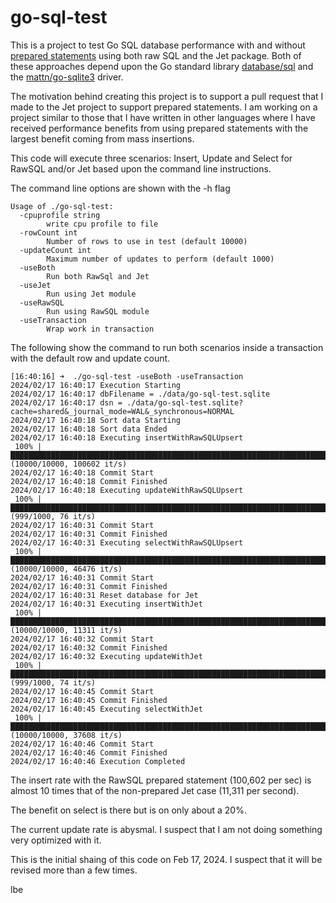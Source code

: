 # go-sql-test
This is a project to test Go SQL database performance with and without 
[prepared statements](https://go.dev/doc/database/prepared-statements)
using both raw SQL and the Jet package.  Both of these approaches depend upon the Go standard
library [database/sql](https://pkg.go.dev/database/sql) and the 
[mattn/go-sqlite3](https://pkg.go.dev/github.com/mattn/go-sqlite3) driver.

The motivation behind creating this project is to support a pull request that I made to the 
Jet project to support prepared statements.  I am working on a project similar to those that
I have written in other languages where I have received performance benefits from using prepared 
statements with the largest benefit coming from mass insertions.

This code will execute three scenarios: Insert, Update and Select for RawSQL and/or Jet based upon
the command line instructions.

The command line options are shown with the -h flag
```console
Usage of ./go-sql-test:
  -cpuprofile string
    	write cpu profile to file
  -rowCount int
    	Number of rows to use in test (default 10000)
  -updateCount int
    	Maximum number of updates to perform (default 1000)
  -useBoth
    	Run both RawSql and Jet
  -useJet
    	Run using Jet module
  -useRawSQL
    	Run using RawSQL module
  -useTransaction
    	Wrap work in transaction
```


The following show the command to run both scenarios inside a transaction with the default row and update count.
```console
[16:40:16] ➜  ./go-sql-test -useBoth -useTransaction
2024/02/17 16:40:17 Execution Starting
2024/02/17 16:40:17 dbFilename = ./data/go-sql-test.sqlite
2024/02/17 16:40:17 dsn = ./data/go-sql-test.sqlite?cache=shared&_journal_mode=WAL&_synchronous=NORMAL
2024/02/17 16:40:18 Sort data Starting
2024/02/17 16:40:18 Sort data Ended
2024/02/17 16:40:18 Executing insertWithRawSQLUpsert
 100% |███████████████████████████████████████████████████████████████████████████████████████████| (10000/10000, 100602 it/s)
2024/02/17 16:40:18 Commit Start
2024/02/17 16:40:18 Commit Finished
2024/02/17 16:40:18 Executing updateWithRawSQLUpsert
 100% |█████████████████████████████████████████████████████████████████████████████████████████████████| (999/1000, 76 it/s)
2024/02/17 16:40:31 Commit Start
2024/02/17 16:40:31 Commit Finished
2024/02/17 16:40:31 Executing selectWithRawSQLUpsert
 100% |████████████████████████████████████████████████████████████████████████████████████████████| (10000/10000, 46476 it/s)
2024/02/17 16:40:31 Commit Start
2024/02/17 16:40:31 Commit Finished
2024/02/17 16:40:31 Reset database for Jet
2024/02/17 16:40:31 Executing insertWithJet
 100% |████████████████████████████████████████████████████████████████████████████████████████████| (10000/10000, 11311 it/s)
2024/02/17 16:40:32 Commit Start
2024/02/17 16:40:32 Commit Finished
2024/02/17 16:40:32 Executing updateWithJet
 100% |█████████████████████████████████████████████████████████████████████████████████████████████████| (999/1000, 74 it/s)
2024/02/17 16:40:45 Commit Start
2024/02/17 16:40:45 Commit Finished
2024/02/17 16:40:45 Executing selectWithJet
 100% |████████████████████████████████████████████████████████████████████████████████████████████| (10000/10000, 37608 it/s)
2024/02/17 16:40:46 Commit Start
2024/02/17 16:40:46 Commit Finished
2024/02/17 16:40:46 Execution Completed
```

The insert rate with the RawSQL prepared statement (100,602 per sec) is almost 10 times that of the non-prepared Jet case (11,311 per second).

The benefit on select is there but is on only about a 20%.

The current update rate is abysmal.  I suspect that I am not doing something very optimized with it.

This is the initial shaing of this code on Feb 17, 2024.  I suspect that it will be revised more than a few times.

lbe 
